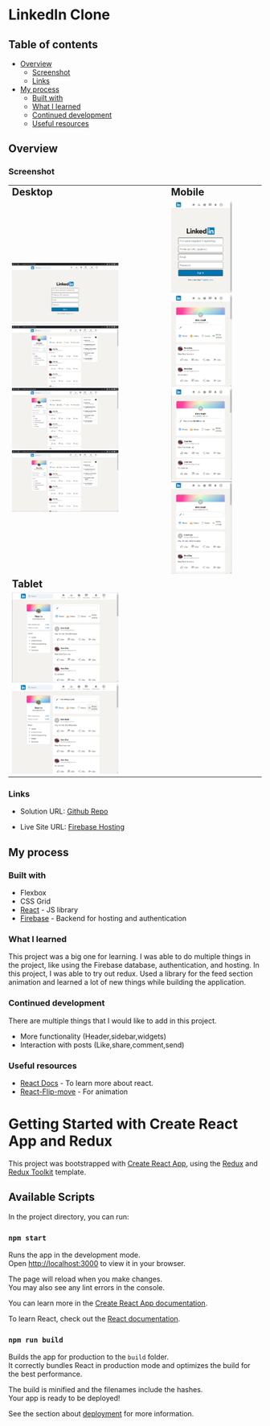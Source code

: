 # LinkedIn Clone

## Table of contents

- [Overview](#overview)
  - [Screenshot](#screenshot)
  - [Links](#links)
- [My process](#my-process)
  - [Built with](#built-with)
  - [What I learned](#what-i-learned)
  - [Continued development](#continued-development)
  - [Useful resources](#useful-resources)

## Overview

### Screenshot

<table>
<tr>
<td><b style="font-size:20px">Desktop</b></td>
<td><b style="font-size:20px">Mobile</b></td>
</tr>
<tr>
<td>
  <img src="./screenshots/Desktop-Login.png" alt="desktop-login" width="70%"/>
  <img src="./screenshots/Desktop-Home.png" alt="desktop-home" width="70%"/>
  <img src="./screenshots/Desktop-Post.png" alt="desktop-Post" width="70%"/>
  <img src="./screenshots/Desktop-Post_added.png" alt="desktop-post_added" width="70%"/>
</td>
<td>
  <img src="./screenshots/Mobile-Login.png" alt="Mobile-login" width="70%">
  <img src="./screenshots/Mobile-Home.png" alt="Mobile-home" width="70%">
  <img src="./screenshots/mobile-Post.png" alt="mobile-Post" width="70%">
  <img src="./screenshots/Mobile-Post_added.png" alt="mobile-post_added" width="70%">
</td>
</tr>
<tr>
<td><b style="font-size:20px">Tablet</b></td>
</tr>
<td>
  <img src="./screenshots/Tablet-Home.png" alt="Tablet-home" width="70%"/>
  <img src="./screenshots/Tablet-Post.png" alt="Tablet-Post" width="70%"/>
</td>

</table>

### Links

- Solution URL: [Github Repo](https://github.com/therahulchaurasia/Where-in-the-world)

- Live Site URL: [Firebase Hosting](https://linkedin-clone-fc225.web.app)

## My process

### Built with

- Flexbox
- CSS Grid
- [React](https://reactjs.org/) - JS library
- [Firebase](https://firebase.google.com/) - Backend for hosting and authentication

### What I learned

This project was a big one for learning. I was able to do multiple things in the project, like using the Firebase database, authentication, and hosting. In this project, I was able to try out redux. Used a library for the feed section animation and learned a lot of new things while building the application.

### Continued development

There are multiple things that I would like to add in this project.

- More functionality (Header,sidebar,widgets)
- Interaction with posts (Like,share,comment,send)

### Useful resources

- [React Docs](https://reactjs.org/docs/getting-started.html) - To learn more about react.
- [React-Flip-move](https://www.npmjs.com/package/react-flip-move) - For animation

# Getting Started with Create React App and Redux

This project was bootstrapped with [Create React App](https://github.com/facebook/create-react-app), using the [Redux](https://redux.js.org/) and [Redux Toolkit](https://redux-toolkit.js.org/) template.

## Available Scripts

In the project directory, you can run:

### `npm start`

Runs the app in the development mode.\
Open [http://localhost:3000](http://localhost:3000) to view it in your browser.

The page will reload when you make changes.\
You may also see any lint errors in the console.

You can learn more in the [Create React App documentation](https://facebook.github.io/create-react-app/docs/getting-started).

To learn React, check out the [React documentation](https://reactjs.org/).

### `npm run build`

Builds the app for production to the `build` folder.\
It correctly bundles React in production mode and optimizes the build for the best performance.

The build is minified and the filenames include the hashes.\
Your app is ready to be deployed!

See the section about [deployment](https://facebook.github.io/create-react-app/docs/deployment) for more information.
